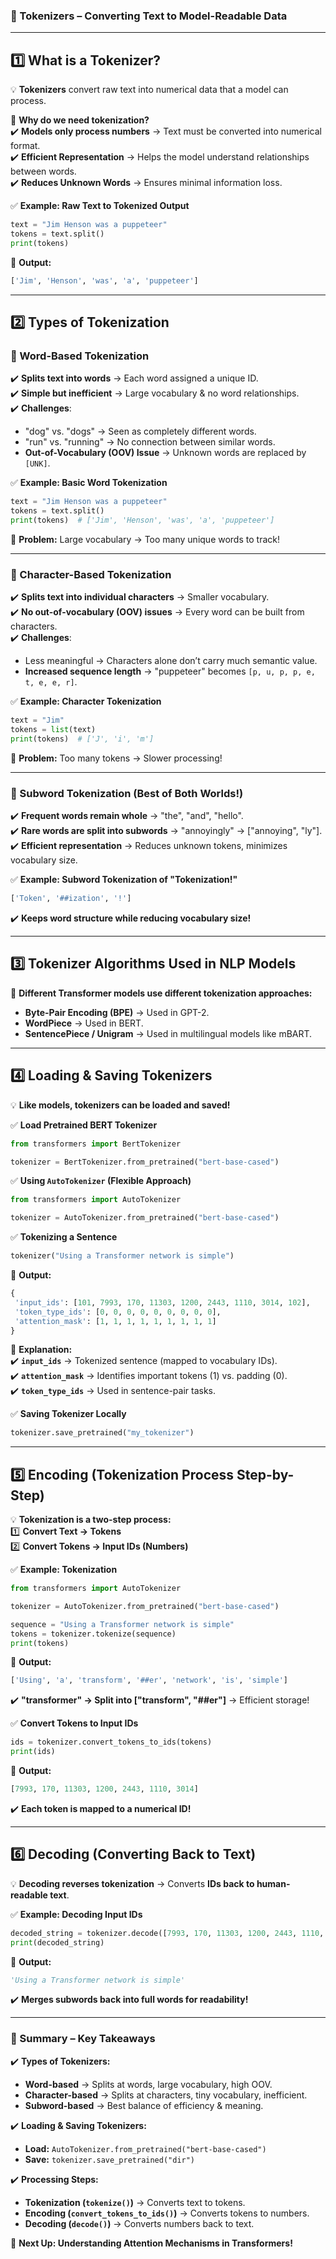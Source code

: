 ### **📝 Tokenizers – Converting Text to Model-Readable Data**  

---

## **1️⃣ What is a Tokenizer?**  

💡 **Tokenizers** convert raw text into numerical data that a model can process.  

📌 **Why do we need tokenization?**  
✔️ **Models only process numbers** → Text must be converted into numerical format.  
✔️ **Efficient Representation** → Helps the model understand relationships between words.  
✔️ **Reduces Unknown Words** → Ensures minimal information loss.  

✅ **Example: Raw Text to Tokenized Output**  
```python
text = "Jim Henson was a puppeteer"
tokens = text.split()
print(tokens)
```
📌 **Output:**  
```python
['Jim', 'Henson', 'was', 'a', 'puppeteer']
```
---

## **2️⃣ Types of Tokenization**  

### **🔹 Word-Based Tokenization**  
✔️ **Splits text into words** → Each word assigned a unique ID.  
✔️ **Simple but inefficient** → Large vocabulary & no word relationships.  
✔️ **Challenges**:  
   - "dog" vs. "dogs" → Seen as completely different words.  
   - "run" vs. "running" → No connection between similar words.  
   - **Out-of-Vocabulary (OOV) Issue** → Unknown words are replaced by `[UNK]`.  

✅ **Example: Basic Word Tokenization**  
```python
text = "Jim Henson was a puppeteer"
tokens = text.split()
print(tokens)  # ['Jim', 'Henson', 'was', 'a', 'puppeteer']
```
🚨 **Problem:** Large vocabulary → Too many unique words to track!  

---

### **🔹 Character-Based Tokenization**  
✔️ **Splits text into individual characters** → Smaller vocabulary.  
✔️ **No out-of-vocabulary (OOV) issues** → Every word can be built from characters.  
✔️ **Challenges**:  
   - Less meaningful → Characters alone don’t carry much semantic value.  
   - **Increased sequence length** → "puppeteer" becomes `[p, u, p, p, e, t, e, e, r]`.  

✅ **Example: Character Tokenization**  
```python
text = "Jim"
tokens = list(text)
print(tokens)  # ['J', 'i', 'm']
```
🚨 **Problem:** Too many tokens → Slower processing!  

---

### **🔹 Subword Tokenization (Best of Both Worlds!)**  
✔️ **Frequent words remain whole** → "the", "and", "hello".  
✔️ **Rare words are split into subwords** → "annoyingly" → ["annoying", "ly"].  
✔️ **Efficient representation** → Reduces unknown tokens, minimizes vocabulary size.  

✅ **Example: Subword Tokenization of "Tokenization!"**  
```python
['Token', '##ization', '!']
```
✔️ **Keeps word structure while reducing vocabulary size!**  

---

## **3️⃣ Tokenizer Algorithms Used in NLP Models**  

📌 **Different Transformer models use different tokenization approaches:**  
- **Byte-Pair Encoding (BPE)** → Used in GPT-2.  
- **WordPiece** → Used in BERT.  
- **SentencePiece / Unigram** → Used in multilingual models like mBART.  

---

## **4️⃣ Loading & Saving Tokenizers**  

💡 **Like models, tokenizers can be loaded and saved!**  

✅ **Load Pretrained BERT Tokenizer**  
```python
from transformers import BertTokenizer

tokenizer = BertTokenizer.from_pretrained("bert-base-cased")
```
✅ **Using `AutoTokenizer` (Flexible Approach)**  
```python
from transformers import AutoTokenizer

tokenizer = AutoTokenizer.from_pretrained("bert-base-cased")
```
✅ **Tokenizing a Sentence**  
```python
tokenizer("Using a Transformer network is simple")
```
📌 **Output:**  
```python
{
 'input_ids': [101, 7993, 170, 11303, 1200, 2443, 1110, 3014, 102],
 'token_type_ids': [0, 0, 0, 0, 0, 0, 0, 0, 0],
 'attention_mask': [1, 1, 1, 1, 1, 1, 1, 1, 1]
}
```
🚀 **Explanation:**  
✔️ **`input_ids`** → Tokenized sentence (mapped to vocabulary IDs).  
✔️ **`attention_mask`** → Identifies important tokens (1) vs. padding (0).  
✔️ **`token_type_ids`** → Used in sentence-pair tasks.  

✅ **Saving Tokenizer Locally**  
```python
tokenizer.save_pretrained("my_tokenizer")
```

---

## **5️⃣ Encoding (Tokenization Process Step-by-Step)**  

💡 **Tokenization is a two-step process:**  
1️⃣ **Convert Text → Tokens**  
2️⃣ **Convert Tokens → Input IDs (Numbers)**  

✅ **Example: Tokenization**  
```python
from transformers import AutoTokenizer

tokenizer = AutoTokenizer.from_pretrained("bert-base-cased")

sequence = "Using a Transformer network is simple"
tokens = tokenizer.tokenize(sequence)
print(tokens)
```
📌 **Output:**  
```python
['Using', 'a', 'transform', '##er', 'network', 'is', 'simple']
```
✔️ **"transformer" → Split into ["transform", "##er"]** → Efficient storage!  

✅ **Convert Tokens to Input IDs**  
```python
ids = tokenizer.convert_tokens_to_ids(tokens)
print(ids)
```
📌 **Output:**  
```python
[7993, 170, 11303, 1200, 2443, 1110, 3014]
```
✔️ **Each token is mapped to a numerical ID!**  

---

## **6️⃣ Decoding (Converting Back to Text)**  

💡 **Decoding reverses tokenization** → Converts **IDs back to human-readable text**.  

✅ **Example: Decoding Input IDs**  
```python
decoded_string = tokenizer.decode([7993, 170, 11303, 1200, 2443, 1110, 3014])
print(decoded_string)
```
📌 **Output:**  
```python
'Using a Transformer network is simple'
```
✔️ **Merges subwords back into full words for readability!**  

---

### **🎯 Summary – Key Takeaways**  

✔️ **Types of Tokenizers:**  
   - **Word-based** → Splits at words, large vocabulary, high OOV.  
   - **Character-based** → Splits at characters, tiny vocabulary, inefficient.  
   - **Subword-based** → Best balance of efficiency & meaning.  

✔️ **Loading & Saving Tokenizers:**  
   - **Load:** `AutoTokenizer.from_pretrained("bert-base-cased")`  
   - **Save:** `tokenizer.save_pretrained("dir")`  

✔️ **Processing Steps:**  
   - **Tokenization (`tokenize()`)** → Converts text to tokens.  
   - **Encoding (`convert_tokens_to_ids()`)** → Converts tokens to numbers.  
   - **Decoding (`decode()`)** → Converts numbers back to text.  

🚀 **Next Up: Understanding Attention Mechanisms in Transformers!**
